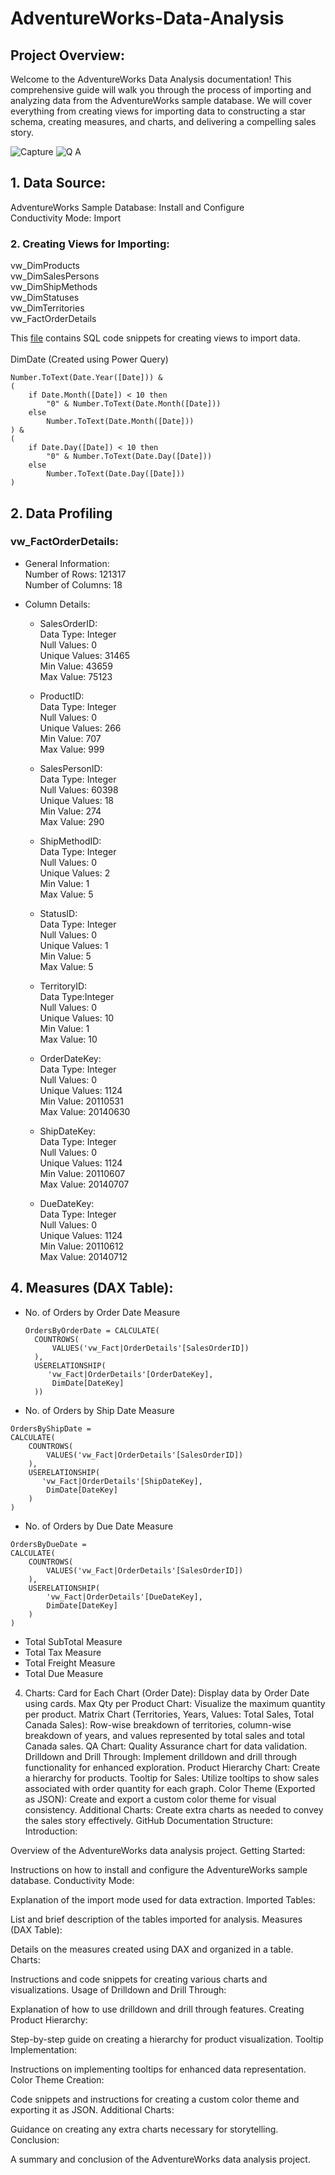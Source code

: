# AdventureWorks-Data-Analysis

## Project Overview:
Welcome to the AdventureWorks Data Analysis documentation! This comprehensive guide will walk you through the process of importing and analyzing data from the AdventureWorks sample database. We will cover everything from creating views for importing data to constructing a star schema, creating measures, and charts, and delivering a compelling sales story.

![Capture](https://github.com/NouraAlgohary/AdventureWorks-Data-Analysis/assets/103903785/14f320aa-1b88-407f-8b3e-cf06adce2bfe)
![Q A](https://github.com/NouraAlgohary/AdventureWorks-Data-Analysis/assets/103903785/76d44f77-8cb0-4658-9b16-156629d7b469)

## 1. Data Source:
AdventureWorks Sample Database: Install and Configure</br>
Conductivity Mode: Import</br>
### 2. Creating Views for Importing:
vw_DimProducts</br>
vw_DimSalesPersons</br>
vw_DimShipMethods</br>
vw_DimStatuses</br>
vw_DimTerritories</br>
vw_FactOrderDetails</br>

This [file](https://github.com/NouraAlgohary/AdventureWorks-Data-Analysis/tree/main/Queries) contains SQL code snippets for creating views to import data. </br>
</br>
DimDate (Created using Power Query)
```
Number.ToText(Date.Year([Date])) & 
(
    if Date.Month([Date]) < 10 then
        "0" & Number.ToText(Date.Month([Date]))
    else 
        Number.ToText(Date.Month([Date]))
) & 
(
    if Date.Day([Date]) < 10 then
        "0" & Number.ToText(Date.Day([Date]))
    else 
        Number.ToText(Date.Day([Date]))
)
```
## 2. Data Profiling
### vw_FactOrderDetails:
- General Information:</br>
Number of Rows: 121317</br>
Number of Columns: 18</br>

- Column Details:</br>
    - SalesOrderID:</br>
Data Type: Integer</br>
Null Values: 0</br>
Unique Values: 31465</br>
Min Value: 43659</br>
Max Value: 75123</br>

    - ProductID:</br>
Data Type: Integer</br>
Null Values: 0</br>
Unique Values: 266</br>
Min Value: 707</br>
Max Value: 999</br>

    - SalesPersonID:</br>
Data Type: Integer</br>
Null Values: 60398</br>
Unique Values: 18</br>
Min Value: 274</br>
Max Value: 290</br>

    - ShipMethodID:</br>
Data Type: Integer</br>
Null Values: 0</br>
Unique Values: 2</br>
Min Value: 1</br>
Max Value: 5</br>

    - StatusID:</br>
Data Type: Integer</br>
Null Values: 0</br>
Unique Values: 1</br>
Min Value: 5</br>
Max Value: 5</br>

    - TerritoryID:</br>
Data Type:Integer</br>
Null Values: 0</br>
Unique Values: 10</br>
Min Value: 1</br>
Max Value: 10</br>

    - OrderDateKey:</br>
Data Type: Integer</br>
Null Values: 0</br>
Unique Values: 1124</br>
Min Value: 20110531</br>
Max Value: 20140630</br>

    - ShipDateKey:</br>
Data Type: Integer</br>
Null Values: 0</br>
Unique Values: 1124</br>
Min Value: 20110607</br>
Max Value: 20140707</br>

    - DueDateKey:</br>
Data Type: Integer</br>
Null Values: 0</br>
Unique Values: 1124</br>
Min Value: 20110612</br>
Max Value: 20140712</br>

## 4. Measures (DAX Table):
- No. of Orders by Order Date Measure
  ```
  OrdersByOrderDate = CALCULATE(
    COUNTROWS(
        VALUES('vw_Fact|OrderDetails'[SalesOrderID])
    ),
    USERELATIONSHIP(
       'vw_Fact|OrderDetails'[OrderDateKey],
        DimDate[DateKey]
    ))
  ```
- No. of Orders by Ship Date Measure
```
OrdersByShipDate = 
CALCULATE(
    COUNTROWS(
        VALUES('vw_Fact|OrderDetails'[SalesOrderID])
    ),
    USERELATIONSHIP(
       'vw_Fact|OrderDetails'[ShipDateKey],
        DimDate[DateKey]
    )
)
```
- No. of Orders by Due Date Measure
```
OrdersByDueDate = 
CALCULATE(
    COUNTROWS(
        VALUES('vw_Fact|OrderDetails'[SalesOrderID])
    ),
    USERELATIONSHIP(
        'vw_Fact|OrderDetails'[DueDateKey],
        DimDate[DateKey]
    )
)
```
- Total SubTotal Measure
- Total Tax Measure
- Total Freight Measure
- Total Due Measure
4. Charts:
Card for Each Chart (Order Date): Display data by Order Date using cards.
Max Qty per Product Chart: Visualize the maximum quantity per product.
Matrix Chart (Territories, Years, Values: Total Sales, Total Canada Sales): Row-wise breakdown of territories, column-wise breakdown of years, and values represented by total sales and total Canada sales.
QA Chart: Quality Assurance chart for data validation.
Drilldown and Drill Through: Implement drilldown and drill through functionality for enhanced exploration.
Product Hierarchy Chart: Create a hierarchy for products.
Tooltip for Sales: Utilize tooltips to show sales associated with order quantity for each graph.
Color Theme (Exported as JSON): Create and export a custom color theme for visual consistency.
Additional Charts: Create extra charts as needed to convey the sales story effectively.
GitHub Documentation Structure:
Introduction:

Overview of the AdventureWorks data analysis project.
Getting Started:

Instructions on how to install and configure the AdventureWorks sample database.
Conductivity Mode:

Explanation of the import mode used for data extraction.
Imported Tables:

List and brief description of the tables imported for analysis.
Measures (DAX Table):

Details on the measures created using DAX and organized in a table.
Charts:

Instructions and code snippets for creating various charts and visualizations.
Usage of Drilldown and Drill Through:

Explanation of how to use drilldown and drill through features.
Creating Product Hierarchy:

Step-by-step guide on creating a hierarchy for product visualization.
Tooltip Implementation:

Instructions on implementing tooltips for enhanced data representation.
Color Theme Creation:

Code snippets and instructions for creating a custom color theme and exporting it as JSON.
Additional Charts:

Guidance on creating any extra charts necessary for storytelling.
Conclusion:

A summary and conclusion of the AdventureWorks data analysis project.
